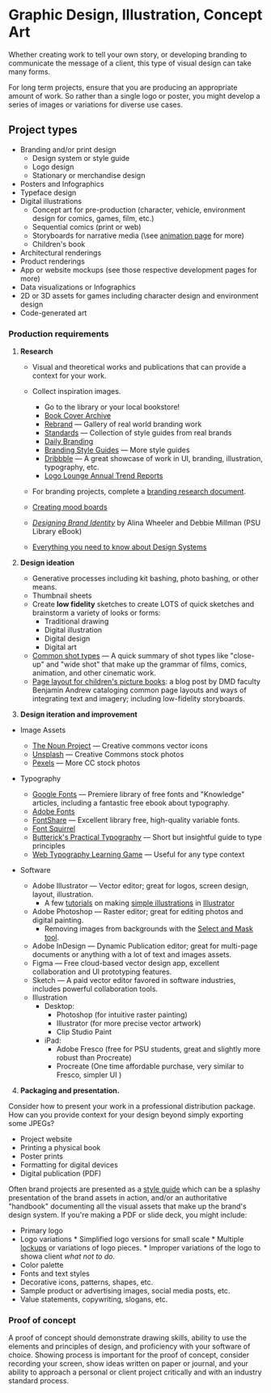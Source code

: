 # Graphic Design, Illustration, Concept Art

Whether creating work to tell your own story, or developing branding to communicate the message of a client, this type of visual design can take many forms. 

For long term projects, ensure that you are producing an appropriate amount of work. So rather than a single logo or poster, you might develop a series of images or variations for diverse use cases. 

## Project types

* Branding and/or print design
  * Design system or style guide
  * Logo design
  * Stationary or merchandise design
* Posters and Infographics
* Typeface design
* Digital illustrations
  * Concept art for pre-production \(character, vehicle, environment design for comics, games, film, etc.\)
  * Sequential comics \(print or web\)
  * Storyboards for narrative media \(\see [animation page](/animation.md) for more)
  * Children's book 
* Architectural renderings
* Product renderings
* App or website mockups \(see those respective development pages for more\)
* Data visualizations or Infographics
* 2D or 3D assets for games including character design and environment design
* Code-generated art


### Production requirements

1. **Research**
   * Visual and theoretical works and publications that can provide a context for your work. 
   * Collect inspiration images.
      * Go to the library or your local bookstore! 
      * [Book Cover Archive](http://bookcoverarchive.com/)
      * [Rebrand](https://www.rebrand.gallery/) — Gallery of real world branding work
      * [Standards](https://standards.site/examples/?s=03) — Collection of style guides from real brands
      * [Daily Branding](https://www.dailybranding.co/)
      * [Branding Style Guides](https://brandingstyleguides.com/) — More style guides
      * [Dribbble](https://dribbble.com/) — A great showcase of work in UI, branding, illustration, typography, etc.
      * [Logo Lounge Annual Trend Reports](https://www.logolounge.com/trend-reports)
   * For branding projects, complete a [branding research document](/branding-research-doc.md).
   * [Creating mood boards](https://www.linkedin.com/learning/developing-a-mood-board/welcome?u=76811570)
   
   * [*Designing Brand Identity*](https://ebookcentral.proquest.com/lib/pensu/reader.action?docID=5014629) by Alina Wheeler and Debbie Millman \(PSU Library eBook\)
   * [Everything you need to know about Design Systems](https://uxdesign.cc/everything-you-need-to-know-about-design-systems-54b109851969)
   

2. **Design ideation**
   * Generative processes including kit bashing, photo bashing, or other means.
   * Thumbnail sheets
   * Create **low fidelity** sketches to create LOTS of quick sketches and brainstorm a variety of looks or forms:
     * Traditional drawing
     * Digital illustration
     * Digital design
     * Digital art
   * [Common shot types](https://www.studiobinder.com/blog/ultimate-guide-to-camera-shots/) — A quick summary of shot types like "close-up" and "wide shot" that make up the grammar of films, comics, animation, and other cinematic work.
   * [Page layout for children's picture books](https://benjaminandrew.net/posts/2024/page-layout-for-picture-books/): a blog post by DMD faculty Benjamin Andrew cataloging common page layouts and ways of integrating text and imagery; including low-fidelity storyboards.

3. **Design iteration and improvement**

  * Image Assets
    * [The Noun Project](https://thenounproject.com/) — Creative commons vector icons
    * [Unsplash](https://unsplash.com/) — Creative Commons stock photos
    * [Pexels](https://www.pexels.com/) — More CC stock photos
  * Typography
    * [Google Fonts](https://fonts.google.com/) — Premiere library of free fonts and "Knowledge" articles, including a fantastic free ebook about typography.
    * [Adobe Fonts](https://fonts.adobe.com/)
    * [FontShare](https://www.fontshare.com/) — Excellent library free, high-quality variable fonts.
    * [Font Squirrel](https://www.fontsquirrel.com/)
    * [Butterick's Practical Typography](https://practicaltypography.com/) — Short but insightful guide to type principles
    * [Web Typography Learning Game](https://betterwebtype.com/triangle/) — Useful for any type context

  * Software 
    * Adobe Illustrator — Vector editor; great for logos, screen design, layout, illustration.
      * A few [tutorials](https://www.youtube.com/watch?v=3IF5wqpSflk) on making [simple illustrations](https://www.youtube.com/watch?v=QfnTG27rGCU) in [Illustrator](https://www.youtube.com/watch?v=8WQH5ksCpwc)
    * Adobe Photoshop — Raster editor; great for editing photos and digital painting.
      * Removing images from backgrounds with the [Select and Mask tool](https://www.youtube.com/watch?v=j3gnMlHGg-I).
    * Adobe InDesign — Dynamic Publication editor; great for multi-page documents or anything with a lot of text and images 
    assets. 
    * Figma — Free cloud-based vector design app, excellent collaboration and UI prototyping features. 
    * Sketch — A paid vector editor favored in software industries, includes powerful collaboration tools. 
    * Illustration
      * Desktop:
        * Photoshop \(for intuitive raster painting\)
        * Illustrator \(for more precise vector artwork\)
        * Clip Studio Paint
      * iPad:
        * Adobe Fresco \(free for PSU students, great and slightly more robust than Procreate\)
        * Procreate \(One time affordable purchase, very similar to Fresco, simpler UI \)
 
  

4. **Packaging and presentation.** 

  Consider how to present your work in a professional distribution package. How can you provide context for your design beyond simply exporting some JPEGs?
   * Project website
   * Printing a physical book
   * Poster prints
   * Formatting for digital devices
   * Digital publication \(PDF\)

   Often brand projects are presented as a [style guide](https://brandingstyleguides.com/) which can be a splashy presentation of the brand assets in action, and/or an authoritative "handbook" documenting all the visual assets that make up the brand's design system. If you're making a PDF or slide deck, you might include:

   * Primary logo
   * Logo variations
    * Simplified logo versions for small scale 
    * Multiple [lockups](https://designtlc.com/what-is-the-difference-between-a-logotype-logomark-and-logo-lockup/) or variations of logo pieces. 
    * Improper variations of the logo to showa client *what not to do.*
   * Color palette
   * Fonts and text styles
   * Decorative icons, patterns, shapes, etc. 
   * Sample product or advertising images, social media posts, etc.
   * Value statements, copywriting, slogans, etc. 


### Proof of concept

A proof of concept should demonstrate drawing skills, ability to use the elements and principles of design, and proficiency with your software of choice. Showing process is important for the proof of concept, consider recording your screen, show ideas written on paper or journal, and your ability to approach a personal or client project critically and with an industry standard process.

